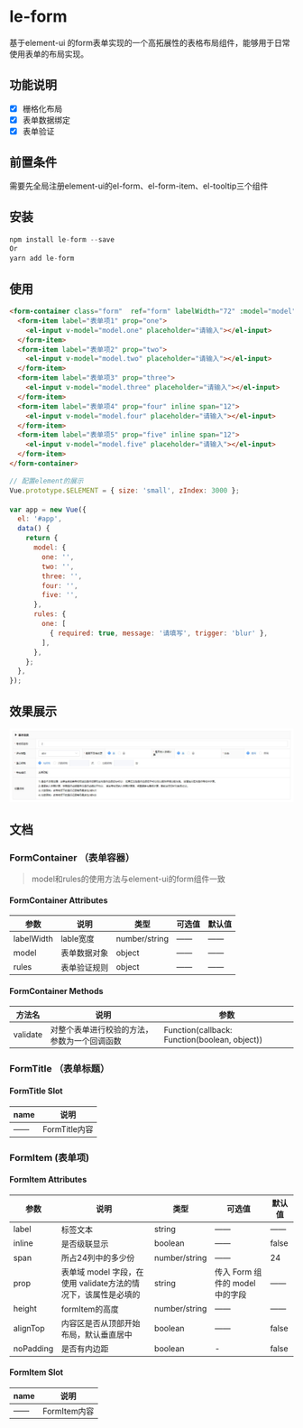 # le-form

基于element-ui 的form表单实现的一个高拓展性的表格布局组件，能够用于日常使用表单的布局实现。

## 功能说明

- [x] 栅格化布局
- [x] 表单数据绑定
- [x] 表单验证

## 前置条件

需要先全局注册element-ui的el-form、el-form-item、el-tooltip三个组件

## 安装

```S
npm install le-form --save
Or
yarn add le-form
```

## 使用

```html
<form-container class="form"  ref="form" labelWidth="72" :model="model" :rules="rules">
  <form-item label="表单项1" prop="one">
    <el-input v-model="model.one" placeholder="请输入"></el-input>
  </form-item>
  <form-item label="表单项2" prop="two">
    <el-input v-model="model.two" placeholder="请输入"></el-input>
  </form-item>
  <form-item label="表单项3" prop="three">
    <el-input v-model="model.three" placeholder="请输入"></el-input>
  </form-item>
  <form-item label="表单项4" prop="four" inline span="12">
    <el-input v-model="model.four" placeholder="请输入"></el-input>
  </form-item>
  <form-item label="表单项5" prop="five" inline span="12">
    <el-input v-model="model.five" placeholder="请输入"></el-input>
  </form-item>
</form-container>
```

```javascript
// 配置element的展示
Vue.prototype.$ELEMENT = { size: 'small', zIndex: 3000 };

var app = new Vue({
  el: '#app',
  data() {
    return {
      model: {
        one: '',
        two: '',
        three: '',
        four: '',
        five: '',
      },
      rules: {
        one: [
          { required: true, message: '请填写', trigger: 'blur' },
        ],
      },
    };
  },
});
```

## 效果展示

![image](https://github.com/LgnMs/le-form/raw/master/public/images/1.jpg)

## 文档

### FormContainer （表单容器）

> model和rules的使用方法与element-ui的form组件一致

#### FormContainer Attributes

参数 | 说明 | 类型 | 可选值 | 默认值
---|---|---|---|---
labelWidth | lable宽度 | number/string | —— | ——
model | 表单数据对象 | object | —— | ——
rules | 表单验证规则 | object | —— | ——

#### FormContainer Methods

方法名 | 说明 | 参数
---|---|---
validate | 对整个表单进行校验的方法，参数为一个回调函数 | Function(callback: Function(boolean, object))

### FormTitle （表单标题）

#### FormTitle Slot

name | 说明
---|---
—— | FormTitle内容

### FormItem (表单项)

#### FormItem Attributes

参数 | 说明 | 类型 | 可选值 | 默认值
---|---|---|---|---
label | 标签文本 | string | —— | ——
inline | 是否级联显示 | boolean | —— | false
span | 所占24列中的多少份 | number/string | —— | 24
prop | 表单域 model 字段，在使用 validate方法的情况下，该属性是必填的 | string | 传入 Form 组件的 model 中的字段 | ——
height | formItem的高度 | number/string | —— | ——
alignTop | 内容区是否从顶部开始布局，默认垂直居中 | boolean | —— | false
noPadding | 是否有内边距 | boolean | - | false

#### FormItem Slot

name | 说明
---|---
—— | FormItem内容
